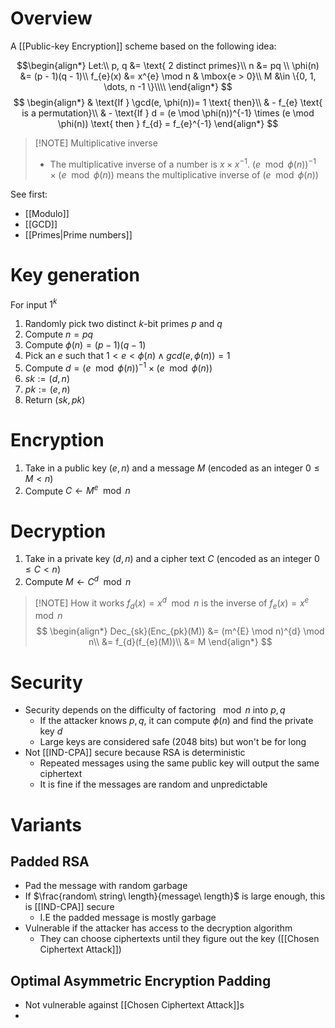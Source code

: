 # Overview
A [[Public-key Encryption]] scheme based on the following idea:

$$\begin{align*}
Let:\\
p, q &= \text{ 2 distinct primes}\\
n &= pq \\
\phi(n) &= (p - 1)(q - 1)\\
f_{e}(x) &= x^{e} \mod n & \mbox{e > 0}\\
M &\in \{0, 1, \dots, n -1 \}\\\\
\end{align*}
$$
$$
\begin{align*}
& \text{If } \gcd(e, \phi(n))= 1 \text{ then}\\
& - f_{e} \text{ is a permutation}\\
& - \text{If } d = (e \mod \phi(n))^{-1} \times (e \mod \phi(n)) \text{ then } f_{d} = f_{e}^{-1}
\end{align*}
$$

> [!NOTE] Multiplicative inverse
> - The multiplicative inverse of a number is $x \times x^{-1}$. $(e \mod \phi(n))^{-1} \times (e \mod \phi(n))$  means the multiplicative inverse of $(e \mod \phi(n))$

See first:
- [[Modulo]]
- [[GCD]]
- [[Primes|Prime numbers]]

# Key generation
For input $1^k$
1. Randomly pick two distinct $k$-bit primes $p$ and $q$
2. Compute $n = pq$
3. Compute $\phi(n) = (p - 1)(q - 1)$
4. Pick an $e$ such that $1 \lt e \lt \phi(n) \land gcd(e, \phi(n) )=1$
5. Compute $d = (e \mod \phi(n))^{-1} \times (e \mod \phi(n))$
6. $sk := (d,n)$
7. $pk := (e, n)$
8. Return $(sk, pk)$

# Encryption
1. Take in a public key $(e,n)$ and a message $M$ (encoded as an integer $0 \le M \lt n$)
2. Compute $C \leftarrow M^{e} \mod n$

# Decryption
1. Take in a private key $(d, n)$ and a cipher text $C$ (encoded as an integer $0 \le C \lt n$)
2. Compute $M \leftarrow C^{d} \mod n$

> [!NOTE] How it works
> $f_{d}(x) = x^{d}\mod n$ is the inverse of $f_{e}(x) = x^{e} \mod n$
> $$
> \begin{align*}
Dec_{sk}(Enc_{pk}(M)) &= (m^{E} \mod n)^{d} \mod n\\
&= f_{d}(f_{e}(M))\\
&= M
\end{align*}
> $$

# Security
- Security depends on the difficulty of factoring $\mod n$ into $p, q$
	- If the attacker knows $p, q$, it can compute $\phi(n)$ and find the private key $d$
	- Large keys are considered safe (2048 bits) but won't be for long
- Not [[IND-CPA]] secure because RSA is deterministic
	- Repeated messages using the same public key will output the same ciphertext
	- It is fine if the messages are random and unpredictable

# Variants
## Padded RSA
- Pad the message with random garbage
- If $\frac{random\ string\ length}{message\ length}$ is large enough, this is [[IND-CPA]] secure
	- I.E the padded message is mostly garbage
- Vulnerable if the attacker has access to the decryption algorithm
	- They can choose ciphertexts until they figure out the key ([[Chosen Ciphertext Attack]])

## Optimal Asymmetric Encryption Padding
- Not vulnerable against [[Chosen Ciphertext Attack]]s
- 